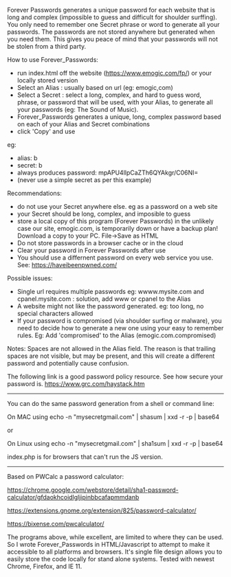 Forever Passwords generates a unique password for each website that is long and complex (impossible to guess and difficult for shoulder surffing). You only need to remember one Secret phrase or word to generate all your passwords. The passwords are not stored anywhere but generated when you need them. This gives you peace of mind that your passwords will not be stolen from a third party. 

How to use Forever_Passwords:
- run index.html off the website (https://www.emogic.com/fp/) or your locally stored version
- Select an Alias : usually based on url (eg: emogic,com)
- Select a Secret : select a long, complex, and hard to guess word, phrase, or password that will be used, with your Alias, to generate all your passwords (eg: The Sound of Music).
- Forever_Passwords generates a unique, long, complex password based on each of your Alias and Secret combinations
- click 'Copy' and use 

eg:
- alias: b
- secret: b 
- always produces password: mpAPU4llpCaZTh6QYAkgr/C06NI=
- (never use a simple secret as per this example)

Recommendations:
- do not use your Secret anywhere else. eg as a password on a web site
- your Secret should be long, complex, and imposible to guess
- store a local copy of this program (Forever Passwords) in the unlikely case our site, emogic.com, is temporarily down or have a backup plan! Download a copy to your PC. File->Save as HTML
- Do not store passwords in a browser cache or in the cloud
- Clear your password in Forever Passwords after use 
- You should use a differnent password on every web service you use. See: https://haveibeenpwned.com/

Possible issues:
- Single url requires multiple passwords eg: wwww.mysite.com and cpanel.mysite.com : solution, add www or cpanel to the Alias
- A website might not like the password generated. eg: too long, no special characters allowed
- If your password is compromised (via shoulder surfing or malware), you need to decide how to generate a new one using your easy to remember rules. Eg: Add 'compromised' to the Alias (emogic.com.compromised) 

Notes: Spaces are not allowed in the Alias field. The reason is that trailing spaces are not visible, but may be present, and this will create a different password and potentially cause confusion.

The following link is a good password policy resource. See how secure your password is.
https://www.grc.com/haystack.htm

---------------------

You can do the same password generation from a shell or command line:

On MAC using
echo -n "mysecretgmail.com" | shasum | xxd -r -p | base64

or

On Linux using
echo -n "mysecretgmail.com" | sha1sum | xxd -r -p | base64

index.php is for browsers that can't run the JS version.

-------------------

Based on PWCalc a password calculator:

https://chrome.google.com/webstore/detail/sha1-password-calculator/gfdaokhcoidlgljipinbbcafapmmdanb

https://extensions.gnome.org/extension/825/password-calculator/

https://bixense.com/pwcalculator/

The programs above, while excellent, are limited to where they can be used. So I wrote Forever_Passwords in HTML/Javascript to attempt to make it accessible to all platforms and browsers. It's single file design allows you to easily store the code locally for stand alone systems. Tested with newest Chrome, Firefox, and IE 11.
